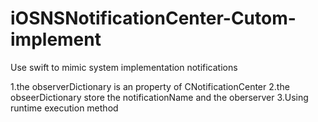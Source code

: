 # iOSNSNotificationCenter-Cutom-implement
Use swift to mimic system implementation notifications

1.the observerDictionary is an property of CNotificationCenter
2.the obseerDictionary store the notificationName and the oberserver
3.Using runtime execution method
